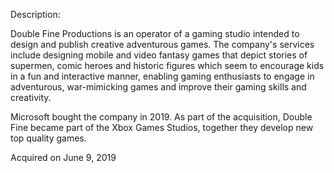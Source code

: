 Description:

Double Fine Productions is an operator of a gaming studio intended to design and publish creative adventurous games. The company's services include designing mobile and video fantasy games that depict stories of supermen, comic heroes and historic figures which seem to encourage kids in a fun and interactive manner, enabling gaming enthusiasts to engage in adventurous, war-mimicking games and improve their gaming skills and creativity.

Microsoft bought the company in 2019. As part of the acquisition, Double Fine became part of the Xbox Games Studios, together they develop new top quality games.

Acquired on June 9, 2019